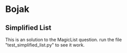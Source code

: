 # Bojak

## Simplified List
This is an solution to the MagicList question. run the file "test_simplified_list.py" to see it work.
